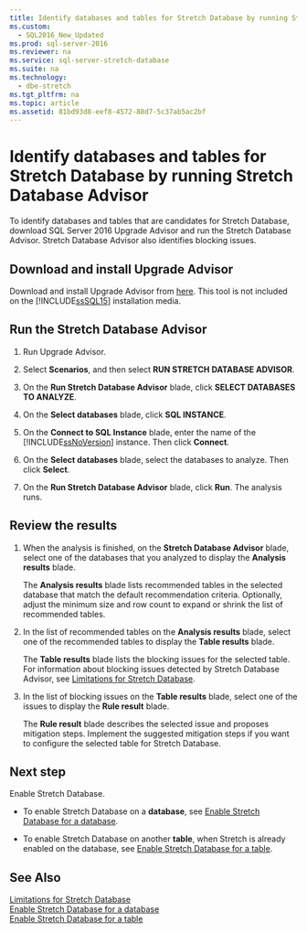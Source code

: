 ```yaml
---
title: Identify databases and tables for Stretch Database by running Stretch Database Advisor
ms.custom: 
  - SQL2016_New_Updated
ms.prod: sql-server-2016
ms.reviewer: na
ms.service: sql-server-stretch-database
ms.suite: na
ms.technology: 
  - dbe-stretch
ms.tgt_pltfrm: na
ms.topic: article
ms.assetid: 81bd93d8-eef8-4572-88d7-5c37ab5ac2bf
---
```

# Identify databases and tables for Stretch Database by running Stretch Database Advisor
  To identify databases and tables that are candidates for Stretch Database, download SQL Server 2016 Upgrade Advisor and run the Stretch Database Advisor. Stretch Database Advisor also identifies blocking issues.  
  
## Download and install Upgrade Advisor  
 Download and install Upgrade Advisor from [here](http://go.microsoft.com/fwlink/?LinkID=613421). This tool is not included on the [!INCLUDE[ssSQL15](../../Token/Other/ssSQL15_md.md)] installation media.  
  
## Run the Stretch Database Advisor  
  
1.  Run Upgrade Advisor.  
  
2.  Select **Scenarios**, and then select **RUN STRETCH DATABASE ADVISOR**.  
  
3.  On the **Run Stretch Database Advisor** blade, click **SELECT DATABASES TO ANALYZE**.  
  
4.  On the **Select databases** blade, click **SQL INSTANCE**.  
  
5.  On the **Connect to SQL Instance** blade, enter the name of the [!INCLUDE[ssNoVersion](../../Token/Other/ssNoVersion_md.md)] instance. Then click **Connect**.  
  
6.  On the **Select databases** blade, select the databases to analyze. Then click **Select**.  
  
7.  On the **Run Stretch Database Advisor** blade, click **Run**.  The analysis runs.  
  
## Review the results  
  
1.  When the analysis is finished, on the **Stretch Database Advisor** blade, select one of the databases that you analyzed to display the **Analysis results** blade.  
  
     The **Analysis results** blade lists recommended tables in the selected database that match the default recommendation criteria. Optionally, adjust the  minimum size and row count to expand or shrink the list of recommended tables.  
  
2.  In the list of recommended tables on the **Analysis results** blade, select one of the recommended tables to display the **Table results** blade.  
  
     The **Table results** blade lists the blocking issues for the selected table. For information about blocking issues detected by Stretch Database Advisor, see [Limitations for Stretch Database](../../Topics/TopicNameNotContainA/Limitations-for-Stretch-Database.md).  
  
3.  In the list of blocking issues on the **Table results** blade, select one of the issues to display the **Rule result** blade.  
  
     The **Rule result** blade describes the selected issue and proposes mitigation steps. Implement the suggested mitigation steps if you want to configure the selected table for Stretch Database.  
  
## Next step  
 Enable Stretch Database.  
  
-   To enable Stretch Database on a **database**, see [Enable Stretch Database for a database](../../Topics/TopicNameContainA/Enable-Stretch-Database-for-a-database.md).  
  
-   To enable Stretch Database on another **table**, when Stretch is already enabled on the database, see [Enable Stretch Database for a table](../../Topics/TopicNameContainA/Enable-Stretch-Database-for-a-table.md).  
  
## See Also  
 [Limitations for Stretch Database](../../Topics/TopicNameNotContainA/Limitations-for-Stretch-Database.md)   
 [Enable Stretch Database for a database](../../Topics/TopicNameContainA/Enable-Stretch-Database-for-a-database.md)   
 [Enable Stretch Database for a table](../../Topics/TopicNameContainA/Enable-Stretch-Database-for-a-table.md)  
  
  